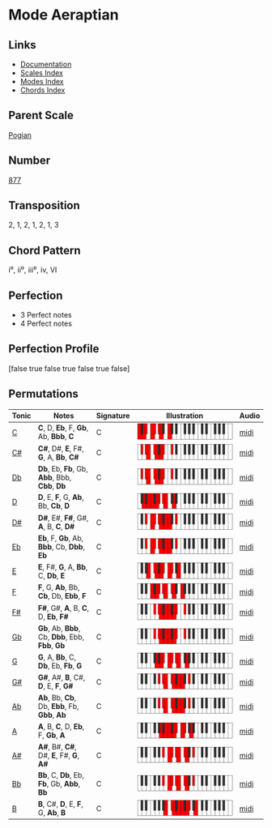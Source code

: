 # Mode Aeraptian

## Links

- [Documentation](README.md)
- [Scales Index](Scales.md)
- [Modes Index](Modes.md)
- [Chords Index](Chords.md)

## Parent Scale

[Pogian](ScalePogian.md)

## Number

[877](https://ianring.com/musictheory/scales/877)

## Transposition

2, 1, 2, 1, 2, 1, 3

## Chord Pattern

i⁰, ii⁰, iii⁰, iv, VI

## Perfection

- 3 Perfect notes
- 4 Perfect notes

## Perfection Profile

[false true false true false true false]

## Permutations

| Tonic | Notes | Signature | Illustration | Audio |
|-------|-------|-----------|--------------|-------|
| [C](ModeCNaturalAeraptian.md) | **C**, D, **Eb**, F, **Gb**, Ab, **Bbb**, **C** | C | ![CNaturalAeraptian](ModeCNaturalAeraptian.png) | [midi](https://github.com/edipermadi/music/blob/main/docs/ModeCNaturalAeraptian.mid?raw=true) |
| [C#](ModeCSharpAeraptian.md) | **C#**, D#, **E**, F#, **G**, A, **Bb**, **C#** | C | ![CSharpAeraptian](ModeCSharpAeraptian.png) | [midi](https://github.com/edipermadi/music/blob/main/docs/ModeCSharpAeraptian.mid?raw=true) |
| [Db](ModeDFlatAeraptian.md) | **Db**, Eb, **Fb**, Gb, **Abb**, Bbb, **Cbb**, **Db** | C | ![DFlatAeraptian](ModeDFlatAeraptian.png) | [midi](https://github.com/edipermadi/music/blob/main/docs/ModeDFlatAeraptian.mid?raw=true) |
| [D](ModeDNaturalAeraptian.md) | **D**, E, **F**, G, **Ab**, Bb, **Cb**, **D** | C | ![DNaturalAeraptian](ModeDNaturalAeraptian.png) | [midi](https://github.com/edipermadi/music/blob/main/docs/ModeDNaturalAeraptian.mid?raw=true) |
| [D#](ModeDSharpAeraptian.md) | **D#**, E#, **F#**, G#, **A**, B, **C**, **D#** | C | ![DSharpAeraptian](ModeDSharpAeraptian.png) | [midi](https://github.com/edipermadi/music/blob/main/docs/ModeDSharpAeraptian.mid?raw=true) |
| [Eb](ModeEFlatAeraptian.md) | **Eb**, F, **Gb**, Ab, **Bbb**, Cb, **Dbb**, **Eb** | C | ![EFlatAeraptian](ModeEFlatAeraptian.png) | [midi](https://github.com/edipermadi/music/blob/main/docs/ModeEFlatAeraptian.mid?raw=true) |
| [E](ModeENaturalAeraptian.md) | **E**, F#, **G**, A, **Bb**, C, **Db**, **E** | C | ![ENaturalAeraptian](ModeENaturalAeraptian.png) | [midi](https://github.com/edipermadi/music/blob/main/docs/ModeENaturalAeraptian.mid?raw=true) |
| [F](ModeFNaturalAeraptian.md) | **F**, G, **Ab**, Bb, **Cb**, Db, **Ebb**, **F** | C | ![FNaturalAeraptian](ModeFNaturalAeraptian.png) | [midi](https://github.com/edipermadi/music/blob/main/docs/ModeFNaturalAeraptian.mid?raw=true) |
| [F#](ModeFSharpAeraptian.md) | **F#**, G#, **A**, B, **C**, D, **Eb**, **F#** | C | ![FSharpAeraptian](ModeFSharpAeraptian.png) | [midi](https://github.com/edipermadi/music/blob/main/docs/ModeFSharpAeraptian.mid?raw=true) |
| [Gb](ModeGFlatAeraptian.md) | **Gb**, Ab, **Bbb**, Cb, **Dbb**, Ebb, **Fbb**, **Gb** | C | ![GFlatAeraptian](ModeGFlatAeraptian.png) | [midi](https://github.com/edipermadi/music/blob/main/docs/ModeGFlatAeraptian.mid?raw=true) |
| [G](ModeGNaturalAeraptian.md) | **G**, A, **Bb**, C, **Db**, Eb, **Fb**, **G** | C | ![GNaturalAeraptian](ModeGNaturalAeraptian.png) | [midi](https://github.com/edipermadi/music/blob/main/docs/ModeGNaturalAeraptian.mid?raw=true) |
| [G#](ModeGSharpAeraptian.md) | **G#**, A#, **B**, C#, **D**, E, **F**, **G#** | C | ![GSharpAeraptian](ModeGSharpAeraptian.png) | [midi](https://github.com/edipermadi/music/blob/main/docs/ModeGSharpAeraptian.mid?raw=true) |
| [Ab](ModeAFlatAeraptian.md) | **Ab**, Bb, **Cb**, Db, **Ebb**, Fb, **Gbb**, **Ab** | C | ![AFlatAeraptian](ModeAFlatAeraptian.png) | [midi](https://github.com/edipermadi/music/blob/main/docs/ModeAFlatAeraptian.mid?raw=true) |
| [A](ModeANaturalAeraptian.md) | **A**, B, **C**, D, **Eb**, F, **Gb**, **A** | C | ![ANaturalAeraptian](ModeANaturalAeraptian.png) | [midi](https://github.com/edipermadi/music/blob/main/docs/ModeANaturalAeraptian.mid?raw=true) |
| [A#](ModeASharpAeraptian.md) | **A#**, B#, **C#**, D#, **E**, F#, **G**, **A#** | C | ![ASharpAeraptian](ModeASharpAeraptian.png) | [midi](https://github.com/edipermadi/music/blob/main/docs/ModeASharpAeraptian.mid?raw=true) |
| [Bb](ModeBFlatAeraptian.md) | **Bb**, C, **Db**, Eb, **Fb**, Gb, **Abb**, **Bb** | C | ![BFlatAeraptian](ModeBFlatAeraptian.png) | [midi](https://github.com/edipermadi/music/blob/main/docs/ModeBFlatAeraptian.mid?raw=true) |
| [B](ModeBNaturalAeraptian.md) | **B**, C#, **D**, E, **F**, G, **Ab**, **B** | C | ![BNaturalAeraptian](ModeBNaturalAeraptian.png) | [midi](https://github.com/edipermadi/music/blob/main/docs/ModeBNaturalAeraptian.mid?raw=true) |

